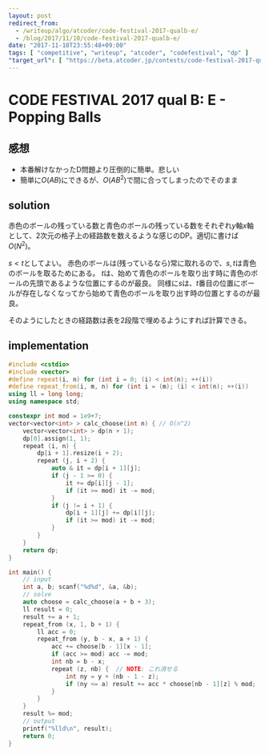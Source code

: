 ```yaml
---
layout: post
redirect_from:
  - /writeup/algo/atcoder/code-festival-2017-qualb-e/
  - /blog/2017/11/10/code-festival-2017-qualb-e/
date: "2017-11-10T23:55:48+09:00"
tags: [ "competitive", "writeup", "atcoder", "codefestival", "dp" ]
"target_url": [ "https://beta.atcoder.jp/contests/code-festival-2017-qualb/tasks/code_festival_2017_qualb_e" ]
---
```


# CODE FESTIVAL 2017 qual B: E - Popping Balls

## 感想

-   本番解けなかったD問題より圧倒的に簡単。悲しい
-   簡単に$O(AB)$にできるが、$O(AB^2)$で間に合ってしまったのでそのまま

## solution

赤色のボールの残っている数と青色のボールの残っている数をそれぞれ$y$軸$x$軸として、$2$次元の格子上の経路数を数えるような感じのDP。適切に書けば$O(N^2)$。

$s \lt t$としてよい。
赤色のボールは(残っているなら)常に取れるので、$s, t$は青色のボールを取るためにある。
$t$は、始めて青色のボールを取り出す時に青色のボールの先頭であるような位置にするのが最良。
同様に$s$は、$t$番目の位置にボールが存在しなくなってから始めて青色のボールを取り出す時の位置とするのが最良。

そのようにしたときの経路数は表を$2$段階で埋めるようにすれば計算できる。

## implementation

``` c++
#include <cstdio>
#include <vector>
#define repeat(i, n) for (int i = 0; (i) < int(n); ++(i))
#define repeat_from(i, m, n) for (int i = (m); (i) < int(n); ++(i))
using ll = long long;
using namespace std;

constexpr int mod = 1e9+7;
vector<vector<int> > calc_choose(int n) { // O(n^2)
    vector<vector<int> > dp(n + 1);
    dp[0].assign(1, 1);
    repeat (i, n) {
        dp[i + 1].resize(i + 2);
        repeat (j, i + 2) {
            auto & it = dp[i + 1][j];
            if (j - 1 >= 0) {
                it += dp[i][j - 1];
                if (it >= mod) it -= mod;
            }
            if (j != i + 1) {
                dp[i + 1][j] += dp[i][j];
                if (it >= mod) it -= mod;
            }
        }
    }
    return dp;
}

int main() {
    // input
    int a, b; scanf("%d%d", &a, &b);
    // solve
    auto choose = calc_choose(a + b + 3);
    ll result = 0;
    result += a + 1;
    repeat_from (x, 1, b + 1) {
        ll acc = 0;
        repeat_from (y, b - x, a + 1) {
            acc += choose[b - 1][x - 1];
            if (acc >= mod) acc -= mod;
            int nb = b - x;
            repeat (z, nb) {  // NOTE: これ消せる
                int ny = y + (nb - 1 - z);
                if (ny <= a) result += acc * choose[nb - 1][z] % mod;
            }
        }
    }
    result %= mod;
    // output
    printf("%lld\n", result);
    return 0;
}
```
